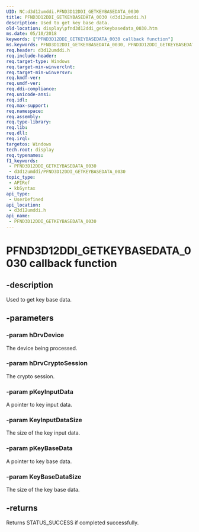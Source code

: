 ```yaml
---
UID: NC:d3d12umddi.PFND3D12DDI_GETKEYBASEDATA_0030
title: PFND3D12DDI_GETKEYBASEDATA_0030 (d3d12umddi.h)
description: Used to get key base data.
old-location: display\pfnd3d12ddi_getkeybasedata_0030.htm
ms.date: 05/10/2018
keywords: ["PFND3D12DDI_GETKEYBASEDATA_0030 callback function"]
ms.keywords: PFND3D12DDI_GETKEYBASEDATA_0030, PFND3D12DDI_GETKEYBASEDATA_0030 callback, PFND3D12DDI_GETKEYBASEDATA_0030 callback function [Display Devices], d3d12umddi/PFND3D12DDI_GETKEYBASEDATA_0030, display.pfnd3d12ddi_getkeybasedata_0030
req.header: d3d12umddi.h
req.include-header: 
req.target-type: Windows
req.target-min-winverclnt: 
req.target-min-winversvr: 
req.kmdf-ver: 
req.umdf-ver: 
req.ddi-compliance: 
req.unicode-ansi: 
req.idl: 
req.max-support: 
req.namespace: 
req.assembly: 
req.type-library: 
req.lib: 
req.dll: 
req.irql: 
targetos: Windows
tech.root: display
req.typenames: 
f1_keywords:
 - PFND3D12DDI_GETKEYBASEDATA_0030
 - d3d12umddi/PFND3D12DDI_GETKEYBASEDATA_0030
topic_type:
 - APIRef
 - kbSyntax
api_type:
 - UserDefined
api_location:
 - d3d12umddi.h
api_name:
 - PFND3D12DDI_GETKEYBASEDATA_0030
---
```


# PFND3D12DDI_GETKEYBASEDATA_0030 callback function


## -description

Used to get key base data.

## -parameters

### -param hDrvDevice

The device being processed.

### -param hDrvCryptoSession

The crypto session.

### -param pKeyInputData

A pointer to key input data.

### -param KeyInputDataSize

The size of the key input data.

### -param pKeyBaseData

A pointer to key base data.

### -param KeyBaseDataSize

The size of the key base data.

## -returns

Returns STATUS_SUCCESS if completed successfully.


